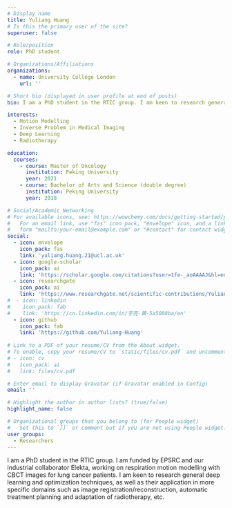```yaml
---
# Display name
title: Yuliang Huang
# Is this the primary user of the site?
superuser: false

# Role/position
role: PhD student

# Organizations/Affiliations
organizations:
  - name: University College London
    url: ''

# Short bio (displayed in user profile at end of posts)
bio: I am a PhD student in the RTIC group. I am keen to research general deep learning and optimization techniques, as well as their application in more specific domains such as image registration/reconstruction, automatic treatment planning and adaptation of radiotherapy, and more.

interests:
  - Motion Modelling
  - Inverse Problem in Medical Imaging
  - Deep Learning
  - Radiotherapy

education:
  courses:
    - course: Master of Oncology
      institution: Peking University
      year: 2021
    - course: Bachelor of Arts and Science (double degree)
      institution: Peking University
      year: 2018

# Social/Academic Networking
# For available icons, see: https://wowchemy.com/docs/getting-started/page-builder/#icons
#   For an email link, use "fas" icon pack, "envelope" icon, and a link in the
#   form "mailto:your-email@example.com" or "#contact" for contact widget.
social:
  - icon: envelope
    icon_pack: fas
    link: 'yuliang.huang.21@ucl.ac.uk'
  - icon: google-scholar
    icon_pack: ai
    link: 'https://scholar.google.com/citations?user=1fe-_aoAAAAJ&hl=en'
  - icon: researchgate
    icon_pack: ai
    link: 'https://www.researchgate.net/scientific-contributions/Yuliang-Huang-2140420122'
#  - icon: linkedin
#    icon_pack: fab
#    link: 'https://cn.linkedin.com/in/宇亮-黄-5a5008ba/en'
  - icon: github
    icon_pack: fab
    link: 'https://github.com/Yuliang-Huang'
    
# Link to a PDF of your resume/CV from the About widget.
# To enable, copy your resume/CV to `static/files/cv.pdf` and uncomment the lines below.
# - icon: cv
#   icon_pack: ai
#   link: files/cv.pdf

# Enter email to display Gravatar (if Gravatar enabled in Config)
email: ''

# Highlight the author in author lists? (true/false)
highlight_name: false

# Organizational groups that you belong to (for People widget)
#   Set this to `[]` or comment out if you are not using People widget.
user_groups:
  - Researchers
---
```


I am a PhD student in the RTIC group. I am funded by EPSRC and our industrial collaborator Elekta, working on respiration motion modelling with CBCT images for lung cancer patients. I am keen to research general deep learning and optimization techniques, as well as their application in more specific domains such as image registration/reconstruction, automatic treatment planning and adaptation of radiotherapy, etc.
